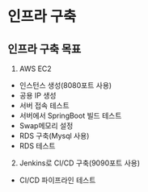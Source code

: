 # 인프라 구축
## 인프라 구축 목표
1. AWS EC2
  * 인스턴스 생성(8080포트 사용)
  * 공용 IP 생성
  * 서버 접속 테스트
  * 서버에서 SpringBoot 빌드 테스트
  * Swap메모리 설정
  * RDS 구축(Mysql 사용)
  * RDS 테스트
2. Jenkins로 CI/CD 구축(9090포트 사용)
  * CI/CD 파이프라인 테스트
